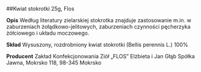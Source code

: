 ##Kwiat stokrotki 25g, Flos

**Opis** Według literatury zielarskiej stokrotka znajduje zastosowanie m.in. w zaburzeniach żołądkowo-jelitowych, zaburzeniach czynności pęcherzyka żółciowego i układu moczowego.

**Skład** Wysuszony, rozdrobniony kwiat stokrotki (Bellis perennis L.) 100%

**Producent** Zakład Konfekcjonowania Ziół „FLOS” Elżbieta i Jan Głąb Spółka Jawna, Mokrsko 118, 98-345 Mokrsko
